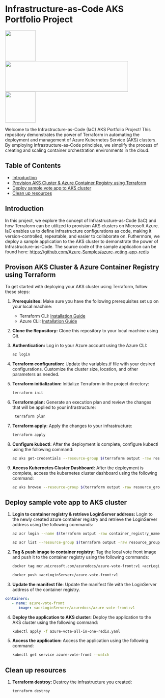 # Infrastructure-as-Code AKS Portfolio Project

<img src="https://upload.wikimedia.org/wikipedia/commons/thumb/f/fa/Microsoft_Azure.svg/300px-Microsoft_Azure.svg.png" width="100" height="100" style="margin-right: 20px;">
<img src="https://upload.wikimedia.org/wikipedia/commons/thumb/0/04/Terraform_Logo.svg/600px-Terraform_Logo.svg.png" width="400" height="100" style="margin-right: 20px;">
<img src="https://upload.wikimedia.org/wikipedia/commons/thumb/3/39/Kubernetes_logo_without_workmark.svg/168px-Kubernetes_logo_without_workmark.svg.png" width="100" height="100">

Welcome to the Infrastructure-as-Code (IaC) AKS Portfolio Project! This repository demonstrates the power of Terraform in automating the deployment and management of Azure Kubernetes Service (AKS) clusters. By employing Infrastructure-as-Code principles, we simplify the process of creating and scaling container orchestration environments in the cloud.

## Table of Contents

- [Introduction](#introduction)
- [Provision AKS Cluster & Azure Container Registry using Terraform](#provison-aks-cluster--azure-container-registry-using-terraform)
- [Deploy sample vote app to AKS cluster](#deploy-sample-vote-app-to-aks-cluster)
- [Clean up resources](#clean-up-resources)

## Introduction

In this project, we explore the concept of Infrastructure-as-Code (IaC) and how Terraform can be utilized to provision AKS clusters on Microsoft Azure. IaC enables us to define infrastructure configurations as code, making it version-controlled, repeatable, and easier to collaborate on. Futhermore, we deploy a sample application to the AKS cluster to demonstrate the power of Infrastructure-as-Code. The source code of the sample application can be found here: https://github.com/Azure-Samples/azure-voting-app-redis

## Provison AKS Cluster & Azure Container Registry using Terraform

To get started with deploying your AKS cluster using Terraform, follow these steps:

1. **Prerequisites:** Make sure you have the following prerequisites set up on your local machine:
   - Terraform CLI: [Installation Guide](https://learn.hashicorp.com/tutorials/terraform/install-cli)
   - Azure CLI: [Installation Guide](https://docs.microsoft.com/en-us/cli/azure/install-azure-cli)

2. **Clone the Repository:** Clone this repository to your local machine using Git.

3. **Authentication:** Log in to your Azure account using the Azure CLI:

   ```bash
   az login

4. **Terraform configuration:** Update the variables.tf file with your desired configurations. Customize the cluster size, location, and other parameters as needed.

5. **Terraform initialization:** Initialize Terraform in the project directory:

   ```bash
   terraform init

6. **Terraform plan:** Generate an execution plan and review the changes that will be applied to your infrastructure:

   ```bash
    terraform plan

7. **Terraform apply:** Apply the changes to your infrastructure:

   ```bash
   terraform apply

8. **Configure kubectl:** After the deployment is complete, configure kubectl using the following command:

    ```bash
    az aks get-credentials --resource-group $(terraform output -raw resource_group_name) --name $(terraform output -raw kubernetes_cluster_name)

9. **Access Kubernetes Cluster Dashboard:** After the deployment is complete, access the kubernetes cluster dashboard using the following command:

    ```bash
    az aks browse --resource-group $(terraform output -raw resource_group_name) --name $(terraform output -raw kubernetes_cluster_name)

## Deploy sample vote app to AKS cluster

1. **Login to container registry & retrieve LoginServer address:** Login to the newly created azure container registry and retrieve the LoginServer address using the following commands: 

   ```bash
   az acr login --name $(terraform output -raw container_registry_name)

   az acr list --resource-group $(terraform output -raw resource_group_name) --query "[].{acrLoginServer:loginServer}" --output table

2. **Tag & push image to container registry:** Tag the local vote front image and push it to the container registry using the following commands:

   ```bash
   docker tag mcr.microsoft.com/azuredocs/azure-vote-front:v1 <acrLoginServer>/azure-vote-front:v1

   docker push <acrLoginServer>/azure-vote-front:v1

3. **Update the manifest file**: Update the manifest file with the LoginServer address of the container registry.

```yaml
containers:
   - name: azure-vote-front
      image: <acrLoginServer>/azuredocs/azure-vote-front:v1
```

4. **Deploy the application to AKS cluster:** Deploy the application to the AKS cluster using the following command:

   ```bash
   kubectl apply -f azure-vote-all-in-one-redis.yaml

5. **Access the application:** Access the application using the following command:

   ```bash
   kubectl get service azure-vote-front --watch

## Clean up resources

1. **Terraform destroy:** Destroy the infrastructure you created:

   ```bash
   terraform destroy
